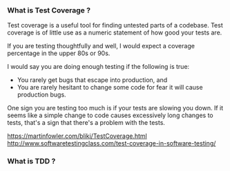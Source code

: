 ### What is Test Coverage ?

Test coverage is a useful tool for finding untested parts of a codebase. Test coverage is of little use as a numeric statement of how good your tests are.

If you are testing thoughtfully and well, I would expect a coverage percentage in the upper 80s or 90s.

I would say you are doing enough testing if the following is true:

- You rarely get bugs that escape into production, and
- You are rarely hesitant to change some code for fear it will cause production bugs.

One sign you are testing too much is if your tests are slowing you down. If it seems like a simple change to code causes excessively long changes to tests, that's a sign that there's a problem with the tests.

https://martinfowler.com/bliki/TestCoverage.html
http://www.softwaretestingclass.com/test-coverage-in-software-testing/

### What is TDD ?
